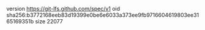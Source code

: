 version https://git-lfs.github.com/spec/v1
oid sha256:b3772168eeb83d19399e0be6e6033a373ee9fb9716604619803ee3165169351b
size 22077

